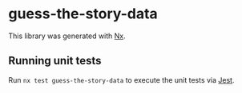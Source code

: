 # guess-the-story-data

This library was generated with [Nx](https://nx.dev).

## Running unit tests

Run `nx test guess-the-story-data` to execute the unit tests via [Jest](https://jestjs.io).
